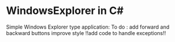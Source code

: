 WindowsExplorer in C#
=============== 

Simple Windows Explorer type application:
To do :
add forward and backward buttons
improve style
!!add code to handle exceptions!!
